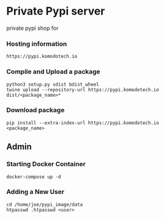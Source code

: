 # Private Pypi server

private pypi shop for 

### Hosting information
```
https://pypi.komodotech.io
```

### Compile and Upload a package

```
python3 setup.py sdist bdist_wheel
twine upload --repository-url https://pypi.komodotech.io dist/<package_name>*
```

### Download package

```
pip install --extra-index-url https://pypi.komodotech.io <package_name>
```


## Admin

### Starting Docker Container

```
docker-compose up -d
```

### Adding a New User

```
cd /home/joe/pypi_image/data
htpasswd .htpasswd <user>
```

